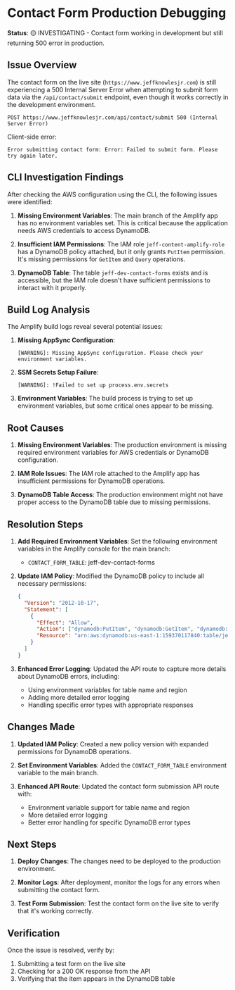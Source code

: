 # Contact Form Production Debugging

**Status**: 🟡 INVESTIGATING - Contact form working in development but still returning 500 error in production.

## Issue Overview

The contact form on the live site (`https://www.jeffknowlesjr.com`) is still experiencing a 500 Internal Server Error when attempting to submit form data via the `/api/contact/submit` endpoint, even though it works correctly in the development environment.

```
POST https://www.jeffknowlesjr.com/api/contact/submit 500 (Internal Server Error)
```

Client-side error:

```
Error submitting contact form: Error: Failed to submit form. Please try again later.
```

## CLI Investigation Findings

After checking the AWS configuration using the CLI, the following issues were identified:

1. **Missing Environment Variables**: The main branch of the Amplify app has no environment variables set. This is critical because the application needs AWS credentials to access DynamoDB.

2. **Insufficient IAM Permissions**: The IAM role `jeff-content-amplify-role` has a DynamoDB policy attached, but it only grants `PutItem` permission. It's missing permissions for `GetItem` and `Query` operations.

3. **DynamoDB Table**: The table `jeff-dev-contact-forms` exists and is accessible, but the IAM role doesn't have sufficient permissions to interact with it properly.

## Build Log Analysis

The Amplify build logs reveal several potential issues:

1. **Missing AppSync Configuration**:

   ```
   [WARNING]: Missing AppSync configuration. Please check your environment variables.
   ```

2. **SSM Secrets Setup Failure**:

   ```
   [WARNING]: !Failed to set up process.env.secrets
   ```

3. **Environment Variables**: The build process is trying to set up environment variables, but some critical ones appear to be missing.

## Root Causes

1. **Missing Environment Variables**: The production environment is missing required environment variables for AWS credentials or DynamoDB configuration.

2. **IAM Role Issues**: The IAM role attached to the Amplify app has insufficient permissions for DynamoDB operations.

3. **DynamoDB Table Access**: The production environment might not have proper access to the DynamoDB table due to missing permissions.

## Resolution Steps

1. **Add Required Environment Variables**: Set the following environment variables in the Amplify console for the main branch:

   - `CONTACT_FORM_TABLE`: jeff-dev-contact-forms

2. **Update IAM Policy**: Modified the DynamoDB policy to include all necessary permissions:

   ```json
   {
     "Version": "2012-10-17",
     "Statement": [
       {
         "Effect": "Allow",
         "Action": ["dynamodb:PutItem", "dynamodb:GetItem", "dynamodb:Query"],
         "Resource": "arn:aws:dynamodb:us-east-1:159370117840:table/jeff-dev-contact-forms"
       }
     ]
   }
   ```

3. **Enhanced Error Logging**: Updated the API route to capture more details about DynamoDB errors, including:
   - Using environment variables for table name and region
   - Adding more detailed error logging
   - Handling specific error types with appropriate responses

## Changes Made

1. **Updated IAM Policy**: Created a new policy version with expanded permissions for DynamoDB operations.

2. **Set Environment Variables**: Added the `CONTACT_FORM_TABLE` environment variable to the main branch.

3. **Enhanced API Route**: Updated the contact form submission API route with:
   - Environment variable support for table name and region
   - More detailed error logging
   - Better error handling for specific DynamoDB error types

## Next Steps

1. **Deploy Changes**: The changes need to be deployed to the production environment.

2. **Monitor Logs**: After deployment, monitor the logs for any errors when submitting the contact form.

3. **Test Form Submission**: Test the contact form on the live site to verify that it's working correctly.

## Verification

Once the issue is resolved, verify by:

1. Submitting a test form on the live site
2. Checking for a 200 OK response from the API
3. Verifying that the item appears in the DynamoDB table
